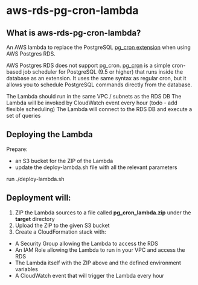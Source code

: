 # aws-rds-pg-cron-lambda
## What is aws-rds-pg-cron-lambda?
An AWS lambda to replace the PostgreSQL [pg_cron extension](https://github.com/citusdata/pg_cron) when using AWS Postgres RDS.

AWS Postgres RDS does not support pg_cron.
[pg_cron](https://github.com/citusdata/pg_cron) is a simple cron-based job scheduler for PostgreSQL (9.5 or higher) that runs inside the database as an extension. It uses the same syntax as regular cron, but it allows you to schedule PostgreSQL commands directly from the database.

The Lambda should run in the same VPC / subnets as the RDS DB
The Lambda will be invoked by CloudWatch event every hour (todo - add flexible scheduling)
The Lambda will connect to the RDS DB and execute a set of queries

## Deploying the Lambda
Prepare:
- an S3 bucket for the ZIP of the Lambda
- update the deploy-lambda.sh file with all the relevant parameters

run ./deploy-lambda.sh 

## Deployment will:
1. ZIP the Lambda sources to a file called **pg_cron_lambda.zip** under the **target** directory
2. Upload the ZIP to the given S3 bucket
3. Create a CloudFormation stack with:

* A Security Group allowing the Lambda to access the RDS
* An IAM Role allowing the Lambda to run in your VPC and access the RDS
* The Lambda itself with the ZIP above and the defined environment variables
* A CloudWatch event that will trigger the Lambda every hour





